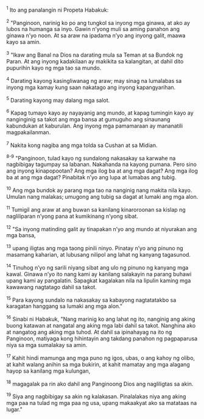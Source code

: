 <sup>1</sup>
Ito ang panalangin ni Propeta Habakuk: 

<sup>2</sup>
"Panginoon, narinig ko po ang tungkol sa inyong mga ginawa, at ako ay lubos na humanga sa inyo. Gawin nʼyong muli sa aming panahon ang ginawa nʼyo noon. At sa araw na ipadama nʼyo ang inyong galit, maawa kayo sa amin. 

<sup>3</sup>
"Ikaw ang Banal na Dios na darating mula sa Teman at sa Bundok ng Paran. At ang inyong kadakilaan ay makikita sa kalangitan, at dahil dito pupurihin kayo ng mga tao sa mundo. 

<sup>4</sup>
Darating kayong kasingliwanag ng araw; may sinag na lumalabas sa inyong mga kamay kung saan nakatago ang inyong kapangyarihan. 

<sup>5</sup>
Darating kayong may dalang mga salot. 

<sup>6</sup>
Kapag tumayo kayo ay nayayanig ang mundo, at kapag tumingin kayo ay nanginginig sa takot ang mga bansa at gumuguho ang sinaunang kabundukan at kaburulan. Ang inyong mga pamamaraan ay mananatili magpakailanman. 

<sup>7</sup>
Nakita kong nagiba ang mga tolda sa Cushan at sa Midian.

<sup>8-9</sup>
"Panginoon, tulad kayo ng sundalong nakasakay sa karwahe na nagbibigay tagumpay sa labanan. Nakahanda na kayong pumana. Pero sino ang inyong kinapopootan? Ang mga ilog ba at ang mga dagat? Ang mga ilog ba at ang mga dagat? Pinabitak nʼyo ang lupa at lumabas ang tubig. 

<sup>10</sup>
Ang mga bundok ay parang mga tao na nanginig nang makita nila kayo. Umulan nang malakas; umugong ang tubig sa dagat at lumaki ang mga alon. 

<sup>11</sup>
Tumigil ang araw at ang buwan sa kanilang kinaroroonan sa kislap ng nagliliparan nʼyong pana at kumikinang nʼyong sibat. 

<sup>12</sup>
"Sa inyong matinding galit ay tinapakan nʼyo ang mundo at niyurakan ang mga bansa, 

<sup>13</sup>
upang iligtas ang mga taong pinili ninyo. Pinatay nʼyo ang pinuno ng masamang kaharian, at lubusang nilipol ang lahat ng kanyang tagasunod. 

<sup>14</sup>
Tinuhog nʼyo ng sarili niyang sibat ang ulo ng pinuno ng kanyang mga kawal. Ginawa nʼyo ito nang kami ay kanilang salakayin na parang buhawi upang kami ay pangalatin. Sapagkat kagalakan nila na lipulin kaming mga kawawang nagtatago dahil sa takot. 

<sup>15</sup>
Para kayong sundalo na nakasakay sa kabayong nagtatatakbo sa karagatan hanggang sa lumaki ang mga alon." 

<sup>16</sup>
Sinabi ni Habakuk, "Nang marinig ko ang lahat ng ito, nanginig ang aking buong katawan at nangatal ang aking mga labi dahil sa takot. Nanghina ako at nangatog ang aking mga tuhod. At dahil sa ipinahayag na ito ng Panginoon, matiyaga kong hihintayin ang takdang panahon ng pagpaparusa niya sa mga sumalakay sa amin. 

<sup>17</sup>
Kahit hindi mamunga ang mga puno ng igos, ubas, o ang kahoy ng olibo, at kahit walang anihin sa mga bukirin, at kahit mamatay ang mga alagang hayop sa kanilang mga kulungan, 

<sup>18</sup>
magagalak pa rin ako dahil ang Panginoong Dios ang nagliligtas sa akin. 

<sup>19</sup>
Siya ang nagbibigay sa akin ng kalakasan. Pinalalakas niya ang aking mga paa na tulad ng mga paa ng usa, upang makaakyat ako sa matataas na lugar."